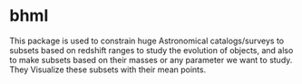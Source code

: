 # bhml
This package is used to constrain huge Astronomical catalogs/surveys to subsets based on redshift ranges to study the evolution of objects, and also to make subsets based on their masses or any parameter we want to study. They Visualize these subsets with their mean points.
